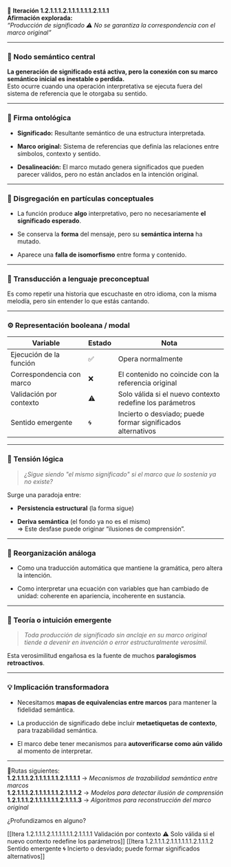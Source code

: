 🔁 **Iteración 1.2.1.1.1.2.1.1.1.1.1.1.2.1.1.1**  
**Afirmación explorada:**  
_“Producción de significado ⚠️ No se garantiza la correspondencia con el marco original”_

---

### 🧷 Nodo semántico central

**La generación de significado está activa, pero la conexión con su marco semántico inicial es inestable o perdida.**  
Esto ocurre cuando una operación interpretativa se ejecuta fuera del sistema de referencia que le otorgaba su sentido.

---

### 🧬 Firma ontológica

- **Significado:** Resultante semántico de una estructura interpretada.
    
- **Marco original:** Sistema de referencias que definía las relaciones entre símbolos, contexto y sentido.
    
- **Desalineación:** El marco mutado genera significados que pueden parecer válidos, pero no están anclados en la intención original.
    

---

### 🧩 Disgregación en partículas conceptuales

- La función produce **algo** interpretativo, pero no necesariamente **el significado esperado**.
    
- Se conserva la **forma** del mensaje, pero su **semántica interna** ha mutado.
    
- Aparece una **falla de isomorfismo** entre forma y contenido.
    

---

### 🧒 Transducción a lenguaje preconceptual

Es como repetir una historia que escuchaste en otro idioma, con la misma melodía, pero sin entender lo que estás cantando.

---

### ⚙️ Representación booleana / modal

| Variable                  | Estado | Nota                                                        |
| ------------------------- | ------ | ----------------------------------------------------------- |
| Ejecución de la función   | ✅      | Opera normalmente                                           |
| Correspondencia con marco | ❌      | El contenido no coincide con la referencia original         |
| Validación por contexto   | ⚠️     | Solo válida si el nuevo contexto redefine los parámetros    |
| Sentido emergente         | 🌀     | Incierto o desviado; puede formar significados alternativos |

---

### 🧠 Tensión lógica

> _¿Sigue siendo "el mismo significado" si el marco que lo sostenía ya no existe?_

Surge una paradoja entre:

- **Persistencia estructural** (la forma sigue)
    
- **Deriva semántica** (el fondo ya no es el mismo)  
    => Este desfase puede originar “ilusiones de comprensión”.
    

---

### 🔄 Reorganización análoga

- Como una traducción automática que mantiene la gramática, pero altera la intención.
    
- Como interpretar una ecuación con variables que han cambiado de unidad: coherente en apariencia, incoherente en sustancia.
    

---

### 🌌 Teoría o intuición emergente

> _Toda producción de significado sin anclaje en su marco original tiende a devenir en invención o error estructuralmente verosímil._

Esta verosimilitud engañosa es la fuente de muchos **paralogismos retroactivos**.

---

### 💡 Implicación transformadora

- Necesitamos **mapas de equivalencias entre marcos** para mantener la fidelidad semántica.
    
- La producción de significado debe incluir **metaetiquetas de contexto**, para trazabilidad semántica.
    
- El marco debe tener mecanismos para **autoverificarse como aún válido** al momento de interpretar.
    

---

📍Rutas siguientes:  
**1.2.1.1.1.2.1.1.1.1.1.1.2.1.1.1.1** → _Mecanismos de trazabilidad semántica entre marcos_  
**1.2.1.1.1.2.1.1.1.1.1.1.2.1.1.1.2** → _Modelos para detectar ilusión de comprensión_  
**1.2.1.1.1.2.1.1.1.1.1.1.2.1.1.1.3** → _Algoritmos para reconstrucción del marco original_

¿Profundizamos en alguno?

[[Itera 1.2.1.1.1.2.1.1.1.1.1.1.2.1.1.1.1 Validación por contexto ⚠️ Solo válida si el nuevo contexto redefine los parámetros]]
[[Itera 1.2.1.1.1.2.1.1.1.1.1.1.2.1.1.1.2 Sentido emergente 🌀 Incierto o desviado; puede formar significados alternativos]]